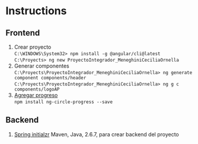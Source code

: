 # Instructions
## Frontend
1. Crear proyecto<br>
`C:\WINDOWS\System32> npm install -g @angular/cli@latest
`<br>`C:\Proyects> ng new ProyectoIntegrador_MeneghiniCeciliaOrnella`
2. Generar componentes<br>
`C:\Proyects\ProyectoIntegrador_MeneghiniCeciliaOrnella> ng generate component components/header`
`C:\Proyects\ProyectoIntegrador_MeneghiniCeciliaOrnella> ng g c components/logoAP`
4. [Agregar progreso](https://www.npmjs.com/package/ng-circle-progress)<br>
`npm install ng-circle-progress --save`
## Backend
1. [Spring initialzr](https://start.spring.io) Maven, Java, 2.6.7, para crear backend del proyecto<br>
<!-- https://youtube.com/watch?v=WKsJzGxcROE&si=EnSIkaIECMiOmarE&t=478 -->
